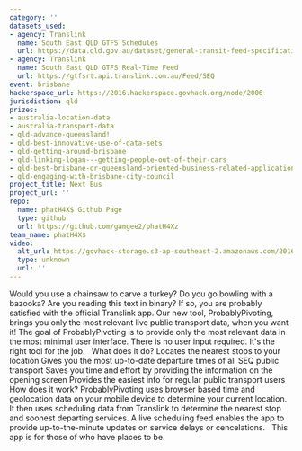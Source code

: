 ```yaml
---
category: ''
datasets_used:
- agency: Translink
  name: South East QLD GTFS Schedules
  url: https://data.qld.gov.au/dataset/general-transit-feed-specification-gtfs-seq/resource/be7f19e5-3ee8-4396-b9eb-46f6b4ce8039
- agency: Translink
  name: South East QLD GTFS Real-Time Feed
  url: https://gtfsrt.api.translink.com.au/Feed/SEQ
event: brisbane
hackerspace_url: https://2016.hackerspace.govhack.org/node/2006
jurisdiction: qld
prizes:
- australia-location-data
- australia-transport-data
- qld-advance-queensland!
- qld-best-innovative-use-of-data-sets
- qld-getting-around-brisbane
- qld-linking-logan---getting-people-out-of-their-cars
- qld-best-brisbane-or-queensland-oriented-business-related-application
- qld-engaging-with-brisbane-city-council
project_title: Next Bus
project_url: ''
repo:
  name: phatH4X$ Github Page
  type: github
  url: https://github.com/gamgee2/phatH4Xz
team_name: phatH4X$
video:
  alt_url: https://govhack-storage.s3-ap-southeast-2.amazonaws.com/2016/NextBus.mp4
  type: unknown
  url: ''
---
```


Would you use a chainsaw to carve a turkey? Do you go bowling with a bazooka? Are you reading this text in binary? If so, you are probably satisfied with the official Translink app.
Our new tool, ProbablyPivoting, brings you only the most relevant live public transport data, when you want it! The goal of ProbablyPivoting is to provide only the most relevant data in the most minimal user interface. There is no user input required.
It's the right tool for the job.
 
What does it do?
Locates the nearest stops to your location
Gives you the most up-to-date departure times of all SEQ public transport
Saves you time and effort by providing the information on the opening screen
Provides the easiest info for regular public transport users
How does it work?
ProbablyPivoting uses browser based time and geolocation data on your mobile device to determine your current location. It then uses scheduling data from Translink to determine the nearest stop and soonest departing services. A live scheduling feed enables the app to provide up-to-the-minute updates on service delays or cencelations.
 
This app is for those of who have places to be.